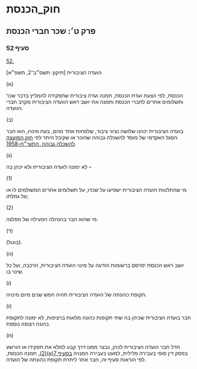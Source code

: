 # חוק_הכנסת

## פרק ט׳: שכר חברי הכנסת

### סעיף 52

[52.](https://he.wikisource.org/wiki/%D7%97%D7%95%D7%A7_%D7%94%D7%9B%D7%A0%D7%A1%D7%AA#%D7%A1%D7%A2%D7%99%D7%A3_52)

הועדה הציבורית [תיקון: תשס״ב־2, תשפ״א]

(א)

הכנסת, לפי הצעת ועדת הכנסת, תמנה ועדה ציבורית שתפקידה להמליץ בדבר שכר ותשלומים אחרים לחברי הכנסת ותמנה את יושב ראש הוועדה הציבורית מקרב חברי הוועדה.

(ב)

בועדה הציבורית יכהנו שלושה נציגי ציבור, שלפחות אחד מהם, בעת מינויו, הוא חבר הסגל האקדמי של מוסד להשכלה גבוהה שהוכר או שקיבל היתר לפי [חוק המועצה להשכלה גבוהה, התשי״ח–1958](https://he.wikisource.org/wiki/%D7%97%D7%95%D7%A7_%D7%94%D7%9E%D7%95%D7%A2%D7%A6%D7%94_%D7%9C%D7%94%D7%A9%D7%9B%D7%9C%D7%94_%D7%92%D7%91%D7%95%D7%94%D7%94 "חוק המועצה להשכלה גבוהה").

(ג)

לא ימונה לועדה הציבורית ולא יכהן בה –

(1)

מי שהחלטות הועדה הציבורית ישפיעו על שכרו, על תשלומים אחרים המשולמים לו או על גמלתו;

(2)

מי שהוא חבר בהנהלה הפעילה של מפלגה.

(ד)

(בוטל).

(ה)

יושב ראש הכנסת יפרסם ברשומות הודעה על מינוי הועדה הציבורית, הרכבה, ועל כל שינוי בו.

(ו)

תקופת כהונתה של הועדה הציבורית תהיה חמש שנים מיום מינויה.

(ז)

חבר בועדה הציבורית שכיהן בה שתי תקופות כהונה מלאות ברציפות, לא ימונה לתקופת כהונה רצופה נוספת.

(ח)

חדל חבר הועדה הציבורית לכהן, נבצר ממנו דרך קבע למלא את תפקידו או הורשע בפסק דין סופי בעבירה פלילית, למעט בעבירה המנויה [בסעיף 7(א)(2)](https://he.wikisource.org/wiki/%D7%97%D7%95%D7%A7_%D7%94%D7%9B%D7%A0%D7%A1%D7%AA#%D7%A1%D7%A2%D7%99%D7%A3_7), תמנה הכנסת, לפי הוראות סעיף זה, חבר אחר ליתרת תקופת כהונתה של הועדה.